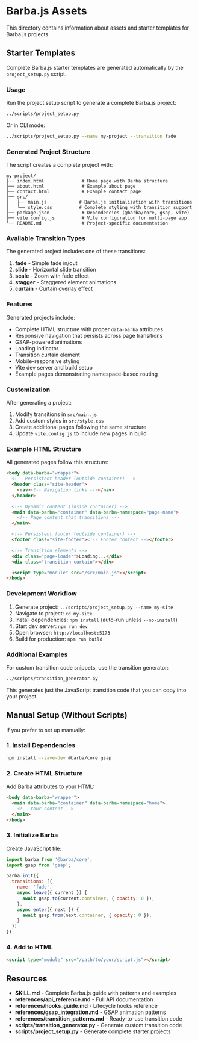 # Barba.js Assets

This directory contains information about assets and starter templates for Barba.js projects.

## Starter Templates

Complete Barba.js starter templates are generated automatically by the `project_setup.py` script.

### Usage

Run the project setup script to generate a complete Barba.js project:

```bash
../scripts/project_setup.py
```

Or in CLI mode:

```bash
../scripts/project_setup.py --name my-project --transition fade
```

### Generated Project Structure

The script creates a complete project with:

```
my-project/
├── index.html              # Home page with Barba structure
├── about.html              # Example about page
├── contact.html            # Example contact page
├── src/
│   ├── main.js            # Barba.js initialization with transitions
│   └── style.css          # Complete styling with transition support
├── package.json            # Dependencies (@barba/core, gsap, vite)
├── vite.config.js          # Vite configuration for multi-page app
└── README.md               # Project-specific documentation
```

### Available Transition Types

The generated project includes one of these transitions:

1. **fade** - Simple fade in/out
2. **slide** - Horizontal slide transition
3. **scale** - Zoom with fade effect
4. **stagger** - Staggered element animations
5. **curtain** - Curtain overlay effect

### Features

Generated projects include:

- Complete HTML structure with proper `data-barba` attributes
- Responsive navigation that persists across page transitions
- GSAP-powered animations
- Loading indicator
- Transition curtain element
- Mobile-responsive styling
- Vite dev server and build setup
- Example pages demonstrating namespace-based routing

### Customization

After generating a project:

1. Modify transitions in `src/main.js`
2. Add custom styles in `src/style.css`
3. Create additional pages following the same structure
4. Update `vite.config.js` to include new pages in build

### Example HTML Structure

All generated pages follow this structure:

```html
<body data-barba="wrapper">
  <!-- Persistent header (outside container) -->
  <header class="site-header">
    <nav><!-- Navigation links --></nav>
  </header>

  <!-- Dynamic content (inside container) -->
  <main data-barba="container" data-barba-namespace="page-name">
    <!-- Page content that transitions -->
  </main>

  <!-- Persistent footer (outside container) -->
  <footer class="site-footer"><!-- Footer content --></footer>

  <!-- Transition elements -->
  <div class="page-loader">Loading...</div>
  <div class="transition-curtain"></div>

  <script type="module" src="/src/main.js"></script>
</body>
```

### Development Workflow

1. Generate project: `../scripts/project_setup.py --name my-site`
2. Navigate to project: `cd my-site`
3. Install dependencies: `npm install` (auto-run unless `--no-install`)
4. Start dev server: `npm run dev`
5. Open browser: `http://localhost:5173`
6. Build for production: `npm run build`

### Additional Examples

For custom transition code snippets, use the transition generator:

```bash
../scripts/transition_generator.py
```

This generates just the JavaScript transition code that you can copy into your project.

## Manual Setup (Without Scripts)

If you prefer to set up manually:

### 1. Install Dependencies

```bash
npm install --save-dev @barba/core gsap
```

### 2. Create HTML Structure

Add Barba attributes to your HTML:

```html
<body data-barba="wrapper">
  <main data-barba="container" data-barba-namespace="home">
    <!-- Your content -->
  </main>
</body>
```

### 3. Initialize Barba

Create JavaScript file:

```javascript
import barba from '@barba/core';
import gsap from 'gsap';

barba.init({
  transitions: [{
    name: 'fade',
    async leave({ current }) {
      await gsap.to(current.container, { opacity: 0 });
    },
    async enter({ next }) {
      await gsap.from(next.container, { opacity: 0 });
    }
  }]
});
```

### 4. Add to HTML

```html
<script type="module" src="/path/to/your/script.js"></script>
```

## Resources

- **SKILL.md** - Complete Barba.js guide with patterns and examples
- **references/api_reference.md** - Full API documentation
- **references/hooks_guide.md** - Lifecycle hooks reference
- **references/gsap_integration.md** - GSAP animation patterns
- **references/transition_patterns.md** - Ready-to-use transition code
- **scripts/transition_generator.py** - Generate custom transition code
- **scripts/project_setup.py** - Generate complete starter projects
